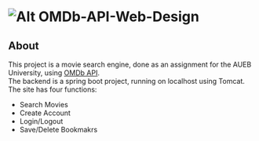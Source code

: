 # ![Alt][1] OMDb-API-Web-Design

## About  
This project is a movie search engine, done as an assignment for the AUEB University, using [OMDb API](http://www.omdbapi.com/).  
The backend is a spring boot project, running on localhost using Tomcat.  
The site has four functions:  
* Search Movies  
* Create Account  
* Login/Logout  
* Save/Delete Bookmakrs  


[1]: /src/main/resources/static/images/iconcircle.png "Title"
